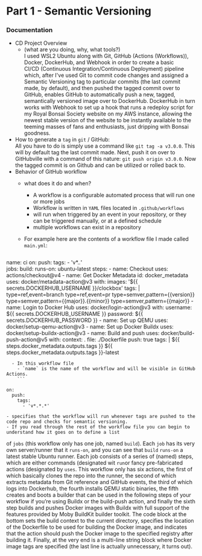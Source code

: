 # Part 1 - Semantic Versioning  

### Documentation  

- CD Project Overview
  - (what are you doing, why, what tools?)  
    I used WSL2 Ubuntu along with Git, GitHub (Actions (Workflows)), Docker, DockerHub, and Webhook in order to create a basic   
    CI/CD (Continuous Integration/Continuous Deployment) pipeline which, after I've used Git to commit code changes 
    and assigned a Semantic Versioning tag to particular commits (the last commit made, by default), and then pushed the tagged commit over to GitHub, enables 
    GitHub to automatically push a new, tagged, semantically versioned image over to DockerHub. DockerHub in turn works with Webhook 
    to set up a hook that runs a redeploy script for my Royal Bonsai Society website on my AWS instance, allowing the newest stable version of the 
    website to be instantly available to the teeming masses of fans and enthusiasts, just dripping with Bonsai goodness.  
- How to generate a `tag` in `git` / GitHub:   
  All you have to do is simply use a command like `git tag -a v3.0.0`. This will by default tag the last commit made. Next, push it on over to GitHubville 
  with a command of this nature: `git push origin v3.0.0`. Now the tagged commit is on Github and can be utilized or rolled back to. 
- Behavior of GitHub workflow
  - what does it do and when? 
    - A workflow is a configurable automated process that will run one or more jobs
    - Workflow is written in `YAML` files located in `.github/workflows`
    - will run when triggered by an event in your repository, or they can be triggered manually, or at a defined schedule
    - multiple workflows can exist in a repository
  - For example here are the contents of a workflow file I made called `main.yml`: 
 
    ```
name: ci
on:
  push:
    tags:
      - 'v*.*.*'      
jobs:
  build:
    runs-on: ubuntu-latest
    steps:
      - 
        name: Checkout
        uses: actions/checkout@v4
      - 
        name: Get Docker Metadata
        id: docker_metadata
        uses: docker/metadata-action@v3
        with:
          images: '${{ secrets.DOCKERHUB_USERNAME }}/clockbox'
          tags: |
            type=ref,event=branch
            type=ref,event=pr
            type=semver,pattern={{version}}
            type=semver,pattern={{major}}.{{minor}}
            type=semver,pattern={{major}}
      - 
        name: Login to Docker Hub
        uses: docker/login-action@v3
        with:
          username: ${{ secrets.DOCKERHUB_USERNAME }}
          password: ${{ secrets.DOCKERHUB_PASSWORD }}
      - name: Set up QEMU
        uses: docker/setup-qemu-action@v3
      - name: Set up Docker Buildx
        uses: docker/setup-buildx-action@v3
      - name: Build and push
        uses: docker/build-push-action@v5
        with:
          context: .
          file: ./Dockerfile
          push: true
          tags: |
            ${{ steps.docker_metadata.outputs.tags }}
            ${{ steps.docker_metadata.outputs.tags }}-latest
```
  - In this workflow file 
    - `name` is the name of the workflow and will be visible in GitHub Actions. 
    ```

on:
  push:
    tags:
      - 'v*.*.*'
```
    - specifies that the workflow will run whenever tags are pushed to the code repo and checks for semantic versioning. 
    - If you read through the rest of the workflow file you can begin to understand how it goes on to define a list 
   of `jobs` (this workflow only has one job, named `build`). Each `job` has its very own server/runner that it `runs-on`, 
   and you can see that `build` `runs-on` a latest stable Ubuntu runner. Each job consists of a series of (named) steps, which are either commands
   (designated wit `run`or fancy pre-fabricated actions (designated by `uses`. This workflow only has six actions, the first of which basically clones 
   the repo into the runner, the second of which extracts metadata from Git reference and GitHub events, the third of which logs into Dockerhub, 
   the fourth installs QEMU static binaries, the fifth creates and boots a builder that can be used in the following steps of 
   your workflow if you’re using Buildx or the build-push action, and finally the sixth step builds and pushes Docker images 
   with Buildx with full support of the features provided by Moby BuildKit builder toolkit. The code block at the bottom 
   sets the build context to the current directory, specifies the location of the Dockerfile to be used for building the Docker image, 
   and indicates that the action should push the Docker image to the specified registry after building it. Finally, at the very end 
   is a multi-line string block where Docker image tags are specified (the last line is actually unnecessary, it turns out).


